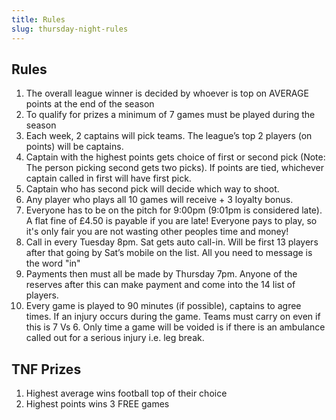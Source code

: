 ```yaml
---
title: Rules
slug: thursday-night-rules
---
```


## Rules

1. The overall league winner is decided by whoever is top on
   AVERAGE points at the end of the season
2. To qualify for prizes a minimum of 7 games must be played
   during the season
3. Each week, 2 captains will pick teams. The league’s top 2
   players (on points) will be captains.
4. Captain with the highest points gets choice of first or second pick (Note: The person picking second gets two picks). If points are
   tied, whichever captain called in first will have first pick.
5. Captain who has second pick will decide which way to shoot.
6. Any player who plays all 10 games will receive + 3 loyalty
   bonus.
7. Everyone has to be on the pitch for 9:00pm (9:01pm is considered late). A flat fine
of £4.50 is payable if you are late! Everyone pays to play, so it's only fair you are not wasting other peoples time and money!
8. Call in every Tuesday 8pm. Sat gets auto call-in. Will be first 13 players after that going by Sat’s mobile on the list. All you need to message is the word "in"
9. Payments then must all be made by Thursday 7pm. Anyone of the reserves after this can make payment and come into the 14 list of players.
10. Every game is played to 90 minutes (if possible), captains to agree times. If an injury occurs during the game. Teams must carry on even if this is 7 Vs 6. Only time a game will be voided is if there is an ambulance called out for a serious injury i.e. leg break.

## TNF Prizes
1. Highest average wins football top of their choice
2. Highest points wins 3 FREE games

